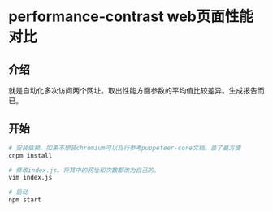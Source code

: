 # performance-contrast web页面性能对比

## 介绍 

就是自动化多次访问两个网址。取出性能方面参数的平均值比较差异。生成报告而已。

## 开始

``` bash
# 安装依赖。如果不想装chromium可以自行参考puppeteer-core文档。装了最方便
cnpm install

# 修改index.js。将其中的网址和次数都改为自己的。
vim index.js

# 启动
npm start

```
